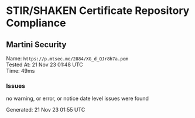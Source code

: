 # STIR/SHAKEN Certificate Repository Compliance

## Martini Security

Name: `https://p.mtsec.me/2884/XG_d_QJr8h7a.pem`\
Tested At: 21 Nov 23 01:48 UTC\
Time: 49ms

### Issues

no warning, or error, or notice date level issues were found

Generated: 21 Nov 23 01:55 UTC